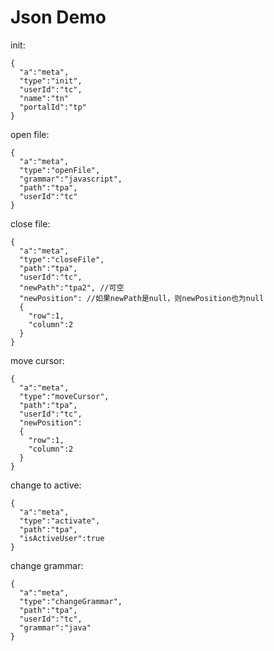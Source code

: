 # Json Demo

init:

```
{
  "a":"meta", 
  "type":"init",
  "userId":"tc",
  "name":"tn"
  "portalId":"tp"
}
```



open file:

```
{
  "a":"meta", 
  "type":"openFile",
  "grammar":"javascript",
  "path":"tpa", 
  "userId":"tc"
}
```



close file:

```
{
  "a":"meta", 
  "type":"closeFile",
  "path":"tpa",
  "userId":"tc",
  "newPath":"tpa2", //可空
  "newPosition": //如果newPath是null，则newPosition也为null
  {
    "row":1, 
    "column":2
  }
}
```



move cursor:

```
{
  "a":"meta", 
  "type":"moveCursor",
  "path":"tpa",
  "userId":"tc",
  "newPosition":
  {
    "row":1, 
    "column":2
  }
}
```



change to active:

```
{
  "a":"meta", 
  "type":"activate",
  "path":"tpa",
  "isActiveUser":true
}
```



change grammar:

```
{
  "a":"meta",
  "type":"changeGrammar",
  "path":"tpa",
  "userId":"tc",
  "grammar":"java"
}
```


